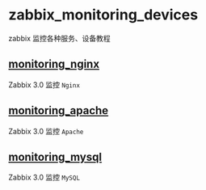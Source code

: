 # zabbix_monitoring_devices
zabbix 监控各种服务、设备教程

## [monitoring_nginx](https://github.com/kangvcar/zabbix_monitoring_devices/tree/master/monitoring_nginx)
Zabbix 3.0 监控 `Nginx`

## [monitoring_apache](https://github.com/kangvcar/zabbix_monitoring_devices/tree/master/monitoring_apache)
Zabbix 3.0 监控 `Apache`

## [monitoring_mysql](https://github.com/kangvcar/zabbix_monitoring_devices/tree/master/monitoring_mysql)
Zabbix 3.0 监控 `MySQL`